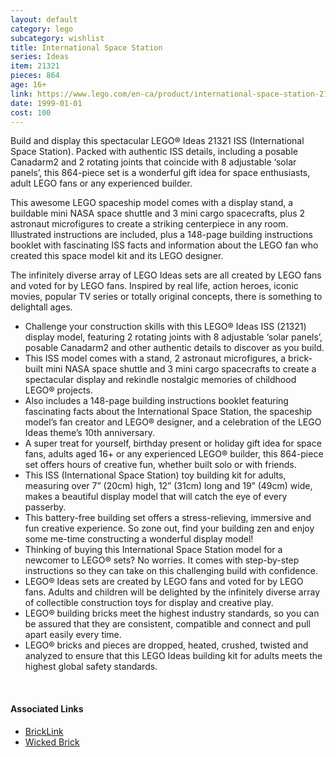 ```yaml
---
layout: default
category: lego
subcategory: wishlist
title: International Space Station
series: Ideas
item: 21321
pieces: 864
age: 16+
link: https://www.lego.com/en-ca/product/international-space-station-21321
date: 1999-01-01
cost: 100
---
```


Build and display this spectacular LEGO® Ideas 21321 ISS (International Space Station). Packed with authentic ISS details, including a posable Canadarm2 and 2 rotating joints that coincide with 8 adjustable ‘solar panels’, this 864-piece set is a wonderful gift idea for space enthusiasts, adult LEGO fans or any experienced builder.

This awesome LEGO spaceship model comes with a display stand, a buildable mini NASA space shuttle and 3 mini cargo spacecrafts, plus 2 astronaut microfigures to create a striking centerpiece in any room. Illustrated instructions are included, plus a 148-page building instructions booklet with fascinating ISS facts and information about the LEGO fan who created this space model kit and its LEGO designer.

The infinitely diverse array of LEGO Ideas sets are all created by LEGO fans and voted for by LEGO fans. Inspired by real life, action heroes, iconic movies, popular TV series or totally original concepts, there is something to delightall ages.

* Challenge your construction skills with this LEGO® Ideas ISS (21321) display model, featuring 2 rotating joints with 8 adjustable ‘solar panels’, posable Canadarm2 and other authentic details to discover as you build.
* This ISS model comes with a stand, 2 astronaut microfigures, a brick-built mini NASA space shuttle and 3 mini cargo spacecrafts to create a spectacular display and rekindle nostalgic memories of childhood LEGO® projects.
* Also includes a 148-page building instructions booklet featuring fascinating facts about the International Space Station, the spaceship model’s fan creator and LEGO® designer, and a celebration of the LEGO Ideas theme’s 10th anniversary.
* A super treat for yourself, birthday present or holiday gift idea for space fans, adults aged 16+ or any experienced LEGO® builder, this 864-piece set offers hours of creative fun, whether built solo or with friends.
* This ISS (International Space Station) toy building kit for adults, measuring over 7” (20cm) high, 12” (31cm) long and 19” (49cm) wide, makes a beautiful display model that will catch the eye of every passerby.
* This battery-free building set offers a stress-relieving, immersive and fun creative experience. So zone out, find your building zen and enjoy some me-time constructing a wonderful display model!
* Thinking of buying this International Space Station model for a newcomer to LEGO® sets? No worries. It comes with step-by-step instructions so they can take on this challenging build with confidence.
* LEGO® Ideas sets are created by LEGO fans and voted for by LEGO fans. Adults and children will be delighted by the infinitely diverse array of collectible construction toys for display and creative play.
* LEGO® building bricks meet the highest industry standards, so you can be assured that they are consistent, compatible and connect and pull apart easily every time.
* LEGO® bricks and pieces are dropped, heated, crushed, twisted and analyzed to ensure that this LEGO Ideas building kit for adults meets the highest global safety standards.

<br>

#### Associated Links

* [BrickLink](https://www.bricklink.com/v2/catalog/catalogitem.page?S=21321-1)
* [Wicked Brick](https://www.wickedbrick.com/en-ca/products/display-solutions-for-lego-ideas-international-space-station-21321)
